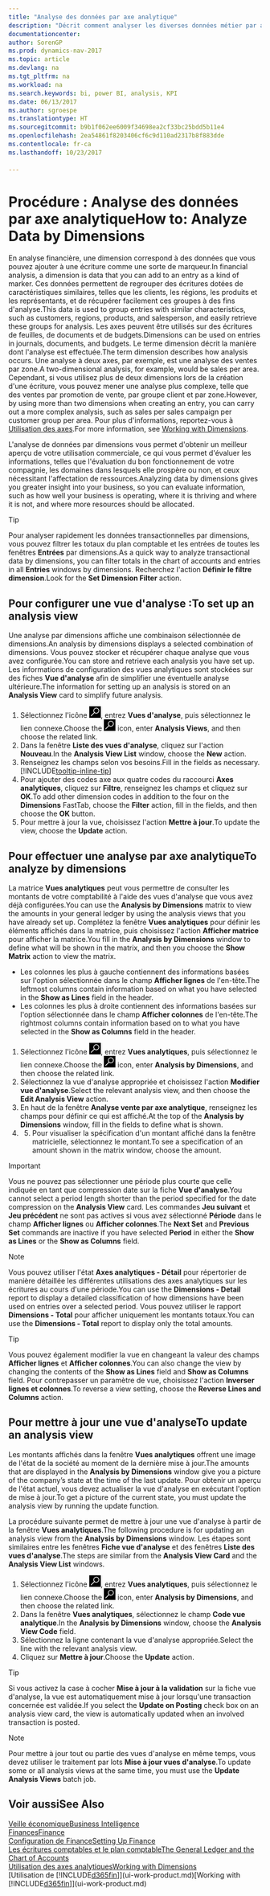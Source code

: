 ```yaml
---
title: "Analyse des données par axe analytique"
description: "Décrit comment analyser les diverses données métier par axe analytique."
documentationcenter: 
author: SorenGP
ms.prod: dynamics-nav-2017
ms.topic: article
ms.devlang: na
ms.tgt_pltfrm: na
ms.workload: na
ms.search.keywords: bi, power BI, analysis, KPI
ms.date: 06/13/2017
ms.author: sgroespe
ms.translationtype: HT
ms.sourcegitcommit: b9b1f062ee6009f34698ea2cf33bc25bdd5b11e4
ms.openlocfilehash: 2ea54861f8203406cf6c9d110ad2317b8f883dde
ms.contentlocale: fr-ca
ms.lasthandoff: 10/23/2017

---
```

#  <a name="how-to-analyze-data-by-dimensions"></a><span data-ttu-id="f86b3-103">Procédure : Analyse des données par axe analytique</span><span class="sxs-lookup"><span data-stu-id="f86b3-103">How to: Analyze Data by Dimensions</span></span>
<span data-ttu-id="f86b3-104">En analyse financière, une dimension correspond à des données que vous pouvez ajouter à une écriture comme une sorte de marqueur.</span><span class="sxs-lookup"><span data-stu-id="f86b3-104">In financial analysis, a dimension is data that you can add to an entry as a kind of marker.</span></span> <span data-ttu-id="f86b3-105">Ces données permettent de regrouper des écritures dotées de caractéristiques similaires, telles que les clients, les régions, les produits et les représentants, et de récupérer facilement ces groupes à des fins d'analyse.</span><span class="sxs-lookup"><span data-stu-id="f86b3-105">This data is used to group entries with similar characteristics, such as customers, regions, products, and salesperson, and easily retrieve these groups for analysis.</span></span> <span data-ttu-id="f86b3-106">Les axes peuvent être utilisés sur des écritures de feuilles, de documents et de budgets.</span><span class="sxs-lookup"><span data-stu-id="f86b3-106">Dimensions can be used on entries in journals, documents, and budgets.</span></span> <span data-ttu-id="f86b3-107">Le terme dimension décrit la manière dont l'analyse est effectuée.</span><span class="sxs-lookup"><span data-stu-id="f86b3-107">The term dimension describes how analysis occurs.</span></span> <span data-ttu-id="f86b3-108">Une analyse à deux axes, par exemple, est une analyse des ventes par zone.</span><span class="sxs-lookup"><span data-stu-id="f86b3-108">A two-dimensional analysis, for example, would be sales per area.</span></span> <span data-ttu-id="f86b3-109">Cependant, si vous utilisez plus de deux dimensions lors de la création d'une écriture, vous pouvez mener une analyse plus complexe, telle que des ventes par promotion de vente, par groupe client et par zone.</span><span class="sxs-lookup"><span data-stu-id="f86b3-109">However, by using more than two dimensions when creating an entry, you can carry out a more complex analysis, such as sales per sales campaign per customer group per area.</span></span> <span data-ttu-id="f86b3-110">Pour plus d'informations, reportez-vous à [Utilisation des axes](finance-dimensions.md).</span><span class="sxs-lookup"><span data-stu-id="f86b3-110">For more information, see [Working with Dimensions](finance-dimensions.md).</span></span>

<span data-ttu-id="f86b3-111">L'analyse de données par dimensions vous permet d'obtenir un meilleur aperçu de votre utilisation commerciale, ce qui vous permet d'évaluer les informations, telles que l'évaluation du bon fonctionnement de votre compagnie, les domaines dans lesquels elle prospère ou non, et ceux nécessitant l'affectation de ressources.</span><span class="sxs-lookup"><span data-stu-id="f86b3-111">Analyzing data by dimensions gives you greater insight into your business, so you can evaluate information, such as how well your business is operating, where it is thriving and where it is not, and where more resources should be allocated.</span></span>

> [!TIP]
> <span data-ttu-id="f86b3-112">Pour analyser rapidement les données transactionnelles par dimensions, vous pouvez filtrer les totaux du plan comptable et les entrées de toutes les fenêtres **Entrées** par dimensions.</span><span class="sxs-lookup"><span data-stu-id="f86b3-112">As a quick way to analyze transactional data by dimensions, you can filter totals in the chart of accounts and entries in all **Entries** windows by dimensions.</span></span> <span data-ttu-id="f86b3-113">Recherchez l'action **Définir le filtre dimension**.</span><span class="sxs-lookup"><span data-stu-id="f86b3-113">Look for the **Set Dimension Filter** action.</span></span>

## <a name="to-set-up-an-analysis-view"></a><span data-ttu-id="f86b3-114">Pour configurer une vue d'analyse :</span><span class="sxs-lookup"><span data-stu-id="f86b3-114">To set up an analysis view</span></span>  
<span data-ttu-id="f86b3-115">Une analyse par dimensions affiche une combinaison sélectionnée de dimensions.</span><span class="sxs-lookup"><span data-stu-id="f86b3-115">An analysis by dimensions displays a selected combination of dimensions.</span></span> <span data-ttu-id="f86b3-116">Vous pouvez stocker et récupérer chaque analyse que vous avez configurée.</span><span class="sxs-lookup"><span data-stu-id="f86b3-116">You can store and retrieve each analysis you have set up.</span></span> <span data-ttu-id="f86b3-117">Les informations de configuration des vues analytiques sont stockées sur des fiches **Vue d'analyse** afin de simplifier une éventuelle analyse ultérieure.</span><span class="sxs-lookup"><span data-stu-id="f86b3-117">The information for setting up an analysis is stored on an **Analysis View** card to simplify future analysis.</span></span>  

1. <span data-ttu-id="f86b3-118">Sélectionnez l'icône ![Page ou état pour la recherche](media/ui-search/search_small.png "Page ou état pour la recherche"), entrez **Vues d'analyse**, puis sélectionnez le lien connexe.</span><span class="sxs-lookup"><span data-stu-id="f86b3-118">Choose the ![Search for Page or Report](media/ui-search/search_small.png "Search for Page or Report icon") icon, enter **Analysis Views**, and then choose the related link.</span></span>  
2. <span data-ttu-id="f86b3-119">Dans la fenêtre **Liste des vues d'analyse**, cliquez sur l'action **Nouveau**.</span><span class="sxs-lookup"><span data-stu-id="f86b3-119">In the **Analysis View List** window, choose the **New** action.</span></span>
3. <span data-ttu-id="f86b3-120">Renseignez les champs selon vos besoins.</span><span class="sxs-lookup"><span data-stu-id="f86b3-120">Fill in the fields as necessary.</span></span> [!INCLUDE[tooltip-inline-tip](includes/tooltip-inline-tip_md.md)]
4. <span data-ttu-id="f86b3-121">Pour ajouter des codes axe aux quatre codes du raccourci **Axes analytiques**, cliquez sur **Filtre**, renseignez les champs et cliquez sur **OK**.</span><span class="sxs-lookup"><span data-stu-id="f86b3-121">To add other dimension codes in addition to the four on the **Dimensions** FastTab, choose the **Filter** action, fill in the fields, and then choose the **OK** button.</span></span>  
5. <span data-ttu-id="f86b3-122">Pour mettre à jour la vue, choisissez l'action **Mettre à jour**.</span><span class="sxs-lookup"><span data-stu-id="f86b3-122">To update the view, choose the **Update** action.</span></span>

## <a name="to-analyze-by-dimensions"></a><span data-ttu-id="f86b3-123">Pour effectuer une analyse par axe analytique</span><span class="sxs-lookup"><span data-stu-id="f86b3-123">To analyze by dimensions</span></span>
<span data-ttu-id="f86b3-124">La matrice **Vues analytiques** peut vous permettre de consulter les montants de votre comptabilité à l'aide des vues d'analyse que vous avez déjà configurées.</span><span class="sxs-lookup"><span data-stu-id="f86b3-124">You can use the **Analysis by Dimensions** matrix to view the amounts in your general ledger by using the analysis views that you have already set up.</span></span> <span data-ttu-id="f86b3-125">Complétez la fenêtre **Vues analytiques** pour définir les éléments affichés dans la matrice, puis choisissez l'action **Afficher matrice** pour afficher la matrice.</span><span class="sxs-lookup"><span data-stu-id="f86b3-125">You fill in the **Analysis by Dimensions** window to define what will be shown in the matrix, and then you choose the **Show Matrix** action to view the matrix.</span></span>  

- <span data-ttu-id="f86b3-126">Les colonnes les plus à gauche contiennent des informations basées sur l'option sélectionnée dans le champ **Afficher lignes** de l'en-tête.</span><span class="sxs-lookup"><span data-stu-id="f86b3-126">The leftmost columns contain information based on what you have selected in the **Show as Lines** field in the header.</span></span>  
- <span data-ttu-id="f86b3-127">Les colonnes les plus à droite contiennent des informations basées sur l'option sélectionnée dans le champ **Afficher colonnes** de l'en-tête.</span><span class="sxs-lookup"><span data-stu-id="f86b3-127">The rightmost columns contain information based on to what you have selected in the **Show as Columns** field in the header.</span></span>  

1. <span data-ttu-id="f86b3-128">Sélectionnez l'icône ![Page ou état pour la recherche](media/ui-search/search_small.png "Page ou état pour la recherche"), entrez **Vues analytiques**, puis sélectionnez le lien connexe.</span><span class="sxs-lookup"><span data-stu-id="f86b3-128">Choose the ![Search for Page or Report](media/ui-search/search_small.png "Search for Page or Report icon") icon, enter **Analysis by Dimensions**, and then choose the related link.</span></span>  
2. <span data-ttu-id="f86b3-129">Sélectionnez la vue d'analyse appropriée et choisissez l'action **Modifier vue d'analyse**.</span><span class="sxs-lookup"><span data-stu-id="f86b3-129">Select the relevant analysis view,  and then choose the **Edit Analysis View** action.</span></span>
3. <span data-ttu-id="f86b3-130">En haut de la fenêtre **Analyse vente par axe analytique**, renseignez les champs pour définir ce qui est affiché.</span><span class="sxs-lookup"><span data-stu-id="f86b3-130">At the top of the **Analysis by Dimensions** window, fill in the fields to define what is shown.</span></span>
4. 5. <span data-ttu-id="f86b3-131">Pour visualiser la spécification d'un montant affiché dans la fenêtre matricielle, sélectionnez le montant.</span><span class="sxs-lookup"><span data-stu-id="f86b3-131">To see a specification of an amount shown in the matrix window, choose the amount.</span></span>  

> [!IMPORTANT]  
>   <span data-ttu-id="f86b3-132">Vous ne pouvez pas sélectionner une période plus courte que celle indiquée en tant que compression date sur la fiche **Vue d'analyse**.</span><span class="sxs-lookup"><span data-stu-id="f86b3-132">You cannot select a period length shorter than the period specified for the date compression on the **Analysis View** card.</span></span> <span data-ttu-id="f86b3-133">Les commandes **Jeu suivant** et **Jeu précédent** ne sont pas actives si vous avez sélectionné **Période** dans le champ **Afficher lignes** ou **Afficher colonnes**.</span><span class="sxs-lookup"><span data-stu-id="f86b3-133">The **Next Set** and **Previous Set** commands are inactive if you have selected **Period** in either the **Show as Lines** or the **Show as Columns** field.</span></span>  

> [!NOTE]  
>   <span data-ttu-id="f86b3-134">Vous pouvez utiliser l'état **Axes analytiques - Détail** pour répertorier de manière détaillée les différentes utilisations des axes analytiques sur les écritures au cours d'une période.</span><span class="sxs-lookup"><span data-stu-id="f86b3-134">You can use the **Dimensions - Detail** report to display a detailed classification of how dimensions have been used on entries over a selected period.</span></span> <span data-ttu-id="f86b3-135">Vous pouvez utiliser le rapport **Dimensions - Total** pour afficher uniquement les montants totaux.</span><span class="sxs-lookup"><span data-stu-id="f86b3-135">You can use the **Dimensions - Total** report to display only the total amounts.</span></span>  

> [!TIP]  
>   <span data-ttu-id="f86b3-136">Vous pouvez également modifier la vue en changeant la valeur des champs **Afficher lignes** et **Afficher colonnes**.</span><span class="sxs-lookup"><span data-stu-id="f86b3-136">You can also change the view by changing the contents of the **Show as Lines** field and **Show as Columns** field.</span></span> <span data-ttu-id="f86b3-137">Pour contrepasser un paramètre de vue, choisissez l'action **Inverser lignes et colonnes**.</span><span class="sxs-lookup"><span data-stu-id="f86b3-137">To reverse a view setting, choose the **Reverse Lines and Columns** action.</span></span>

## <a name="to-update-an-analysis-view"></a><span data-ttu-id="f86b3-138">Pour mettre à jour une vue d'analyse</span><span class="sxs-lookup"><span data-stu-id="f86b3-138">To update an analysis view</span></span>  
<span data-ttu-id="f86b3-139">Les montants affichés dans la fenêtre **Vues analytiques** offrent une image de l'état de la société au moment de la dernière mise à jour.</span><span class="sxs-lookup"><span data-stu-id="f86b3-139">The amounts that are displayed in the **Analysis by Dimensions** window give you a picture of the company’s state at the time of the last update.</span></span> <span data-ttu-id="f86b3-140">Pour obtenir un aperçu de l'état actuel, vous devez actualiser la vue d'analyse en exécutant l'option de mise à jour.</span><span class="sxs-lookup"><span data-stu-id="f86b3-140">To get a picture of the current state, you must update the analysis view by running the update function.</span></span>

<span data-ttu-id="f86b3-141">La procédure suivante permet de mettre à jour une vue d'analyse à partir de la fenêtre **Vues analytiques**.</span><span class="sxs-lookup"><span data-stu-id="f86b3-141">The following procedure is for updating an analysis view from the **Analysis by Dimensions** window.</span></span> <span data-ttu-id="f86b3-142">Les étapes sont similaires entre les fenêtres **Fiche vue d'analyse** et des fenêtres **Liste des vues d'analyse**.</span><span class="sxs-lookup"><span data-stu-id="f86b3-142">The steps are similar from the **Analysis View Card** and the **Analysis View List** windows.</span></span>  

1. <span data-ttu-id="f86b3-143">Sélectionnez l'icône ![Page ou état pour la recherche](media/ui-search/search_small.png "Page ou état pour la recherche"), entrez **Vues analytiques**, puis sélectionnez le lien connexe.</span><span class="sxs-lookup"><span data-stu-id="f86b3-143">Choose the ![Search for Page or Report](media/ui-search/search_small.png "Search for Page or Report icon") icon, enter **Analysis by Dimensions**, and then choose the related link.</span></span>  
2. <span data-ttu-id="f86b3-144">Dans la fenêtre **Vues analytiques**, sélectionnez le champ **Code vue analytique**.</span><span class="sxs-lookup"><span data-stu-id="f86b3-144">In the **Analysis by Dimensions** window, choose the **Analysis View Code** field.</span></span>  
3. <span data-ttu-id="f86b3-145">Sélectionnez la ligne contenant la vue d'analyse appropriée.</span><span class="sxs-lookup"><span data-stu-id="f86b3-145">Select the line with the relevant analysis view.</span></span>  
4. <span data-ttu-id="f86b3-146">Cliquez sur **Mettre à jour**.</span><span class="sxs-lookup"><span data-stu-id="f86b3-146">Choose the **Update** action.</span></span>  

> [!TIP]  
>   <span data-ttu-id="f86b3-147">Si vous activez la case à cocher **Mise à jour à la validation** sur la fiche vue d'analyse, la vue est automatiquement mise à jour lorsqu'une transaction concernée est validée.</span><span class="sxs-lookup"><span data-stu-id="f86b3-147">If you select the **Update on Posting** check box on an analysis view card, the view is automatically updated when an involved transaction is posted.</span></span>

> [!NOTE]  
>   <span data-ttu-id="f86b3-148">Pour mettre à jour tout ou partie des vues d'analyse en même temps, vous devez utiliser le traitement par lots **Mise à jour vues d'analyse**.</span><span class="sxs-lookup"><span data-stu-id="f86b3-148">To update some or all analysis views at the same time, you must use the **Update Analysis Views** batch job.</span></span>  

## <a name="see-also"></a><span data-ttu-id="f86b3-149">Voir aussi</span><span class="sxs-lookup"><span data-stu-id="f86b3-149">See Also</span></span>
[<span data-ttu-id="f86b3-150">Veille économique</span><span class="sxs-lookup"><span data-stu-id="f86b3-150">Business Intelligence</span></span>](bi.md)  
[<span data-ttu-id="f86b3-151">Finances</span><span class="sxs-lookup"><span data-stu-id="f86b3-151">Finance</span></span>](finance.md)  
[<span data-ttu-id="f86b3-152">Configuration de Finance</span><span class="sxs-lookup"><span data-stu-id="f86b3-152">Setting Up Finance</span></span>](finance-setup-finance.md)  
[<span data-ttu-id="f86b3-153">Les écritures comptables et le plan comptable</span><span class="sxs-lookup"><span data-stu-id="f86b3-153">The General Ledger and the Chart of Accounts</span></span>](finance-general-ledger.md)  
[<span data-ttu-id="f86b3-154">Utilisation des axes analytiques</span><span class="sxs-lookup"><span data-stu-id="f86b3-154">Working with Dimensions</span></span>](finance-dimensions.md)  
<span data-ttu-id="f86b3-155">[Utilisation de [!INCLUDE[d365fin](includes/d365fin_md.md)]](ui-work-product.md)</span><span class="sxs-lookup"><span data-stu-id="f86b3-155">[Working with [!INCLUDE[d365fin](includes/d365fin_md.md)]](ui-work-product.md)</span></span>  

